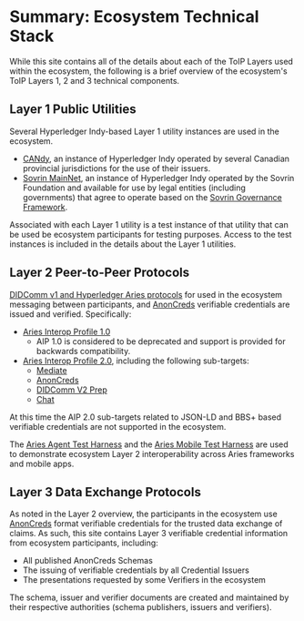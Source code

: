 # Summary: Ecosystem Technical Stack

While this site contains all of the details about each of the ToIP Layers used
within the ecosystem, the following is a brief overview of the ecosystem's ToIP Layers
1, 2 and 3 technical components.

## Layer 1 Public Utilities

Several Hyperledger Indy-based Layer 1 utility instances are used in the
ecosystem.

* [CANdy](Layer%201/CANdy.md), an instance of Hyperledger Indy operated by
  several Canadian provincial jurisdictions for the use of their issuers.
* [Sovrin MainNet](Layer%201/Sovrin.md), an instance of Hyperledger Indy
  operated by the Sovrin Foundation and available for use by legal entities
  (including governments) that agree to operate based on the [Sovrin Governance
  Framework](https://sovrin.org/library/sovrin-governance-framework/).

Associated with each Layer 1 utility is a test instance of that utility that can
be used be ecosystem participants for testing purposes. Access to the test
instances is included in the details about the Layer 1 utilities.

## Layer 2 Peer-to-Peer Protocols

[DIDComm v1 and Hyperledger Aries
protocols](https://github.com/hyperledger/aries-rfcs) for used in the ecosystem
messaging between participants, and
[AnonCreds](https://anoncreds-wg.github.io/anoncreds-spec/) verifiable
credentials are issued and verified. Specifically:

* [Aries Interop Profile 1.0](https://github.com/hyperledger/aries-rfcs/tree/master/concepts/0302-aries-interop-profile#aries-interop-profile-version-10)
    * AIP 1.0 is considered to be deprecated and support is provided for backwards compatibility.
* [Aries Interop Profile 2.0](https://github.com/hyperledger/aries-rfcs/tree/master/concepts/0302-aries-interop-profile#aries-interop-profile-version-20), including the following sub-targets:
    * [Mediate](https://github.com/hyperledger/aries-rfcs/tree/main/concepts/0302-aries-interop-profile#mediate-mediator-coordination)
    * [AnonCreds](https://github.com/hyperledger/aries-rfcs/tree/main/concepts/0302-aries-interop-profile#indycred-indy-based-credentials)
    * [DIDComm V2 Prep](https://github.com/hyperledger/aries-rfcs/tree/main/concepts/0302-aries-interop-profile#didcommv2prep-didcomm-v2-prep)
    * [Chat](https://github.com/hyperledger/aries-rfcs/tree/main/concepts/0302-aries-interop-profile#chat-chat-related-features)

At this time the AIP 2.0 sub-targets related to JSON-LD and BBS+ based verifiable credentials are not supported in the ecosystem.

The [Aries Agent Test
Harness](https://github.com/yperledger/aries-agent-test-harness) and the [Aries
Mobile Test Harness](https://github.com/hyperledger/aries-mobile-test-harness)
are used to demonstrate ecosystem Layer 2 interoperability across Aries frameworks
and mobile apps.

## Layer 3 Data Exchange Protocols

As noted in the Layer 2 overview, the participants in the ecosystem use
[AnonCreds](https://anoncreds-wg.github.io/anoncreds-spec/) format verifiable
credentials for the trusted data exchange of claims. As such, this site contains
Layer 3 verifiable credential information from ecosystem participants, including:

* All published AnonCreds Schemas
* The issuing of verifiable credentials by all Credential Issuers
* The presentations requested by some Verifiers in the ecosystem

The schema, issuer and verifier documents are created and maintained by
their respective authorities (schema publishers, issuers and verifiers).
